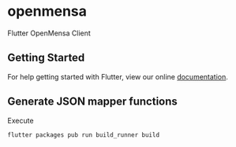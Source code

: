 # openmensa

Flutter OpenMensa Client

## Getting Started

For help getting started with Flutter, view our online
[documentation](https://flutter.io/).

## Generate JSON mapper functions
Execute
```bash
flutter packages pub run build_runner build
```
